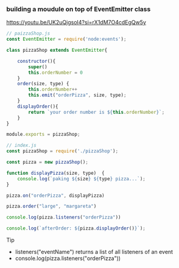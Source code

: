 ### building a moudule on top of EventEmitter class
https://youtu.be/UK2uQjgsoI4?si=rX1dM7O4cdEgQw5y

```js
// paizzaShop.js
const EventEmitter = require('node:events');

class pizzaShop extends EventEmitter{

    constructor(){
        super()
        this.orderNumber = 0
    }
    order(size, type) {
        this.orderNumber++
        this.emit("orderPizza", size, type);
    }
    displayOrder(){
        return `your order number is ${this.orderNumber}`;
    }
}

module.exports = pizzaShop;
```

```js
// index.js
const pizzaShop = require('./pizzaShop');

const pizza = new pizzaShop();

function displayPizza(size, type)  {
    console.log(`paking ${size} ${type} pizza...`);
}

pizza.on("orderPizza", displayPizza)

pizza.order("large", "margareta")

console.log(pizza.listeners("orderPizza"))

console.log(`afterOrder: ${pizza.displayOrder()}`);
```
> [!TIP]
> - listeners("eventName") returns a list of all listeners of an event
> - console.log(pizza.listeners("orderPizza"))
